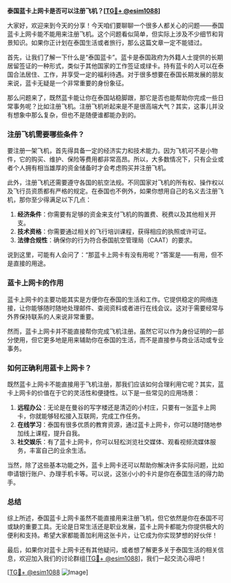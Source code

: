 **泰国蓝卡上网卡是否可以注册飞机？[[TG💪+ @esim1088](https://t.me/s/esim1088)]**

大家好，欢迎来到今天的分享！今天咱们要聊聊一个很多人都关心的问题——泰国蓝卡上网卡能不能用来注册飞机。这个问题看似简单，但实际上涉及不少细节和背景知识。如果你正计划在泰国生活或者旅行，那么这篇文章一定不能错过。

首先，让我们了解一下什么是“泰国蓝卡”。蓝卡是泰国政府为外籍人士提供的长期居留签证的一种形式，类似于其他国家的工作签证或绿卡。持有蓝卡的人可以在泰国合法居住、工作，并享受一定的福利待遇。对于很多想要在泰国长期发展的朋友来说，蓝卡无疑是一个非常重要的身份象征。

那么问题来了，既然蓝卡能让你在泰国站稳脚跟，那它是否也能帮助你完成一些日常事务呢？比如注册飞机。注册飞机听起来是不是很高端大气？其实，这事儿并没有想象中那么复杂，但也不是随便谁都能办到的。

### 注册飞机需要哪些条件？

要注册一架飞机，首先得具备一定的经济实力和技术能力。因为飞机可不是小物件，它的购买、维护、保险等费用都非常高昂。所以，大多数情况下，只有企业或者个人拥有相当雄厚的资金储备时才会考虑购买并注册飞机。

此外，注册飞机还需要遵守各国的航空法规。不同国家对飞机的所有权、操作权以及飞行员资质都有严格的规定。在泰国也不例外，如果你想用自己的名义去注册飞机，那你至少得满足以下几点：

1. **经济条件**：你需要有足够的资金来支付飞机的购置费、税费以及其他相关开支。
2. **技术资格**：你需要通过相关的飞行培训课程，获得相应的执照或许可证。
3. **法律合规性**：确保你的行为符合泰国航空管理局（CAAT）的要求。

说到这里，可能有人会问了：“那蓝卡上网卡有没有用呢？”答案是——有用，但不是直接的用途。

### 蓝卡上网卡的作用

蓝卡上网卡的主要功能其实是方便你在泰国的生活和工作。它提供稳定的网络连接，让你能够随时随地处理邮件、查阅资料或者进行在线会议。这对于需要经常与外界保持联系的人来说非常重要。

然而，蓝卡上网卡并不能直接帮你完成飞机注册。虽然它可以作为身份证明的一部分使用，但它更多地是用来辅助你在泰国的生活，而不是直接参与商业活动或专业事务。

### 如何正确利用蓝卡上网卡？

既然蓝卡上网卡不能直接用于飞机注册，那我们应该如何合理利用它呢？其实，蓝卡上网卡的价值在于它的灵活性和便捷性。以下是一些常见的应用场景：

1. **远程办公**：无论是在曼谷的写字楼还是清迈的小村庄，只要有一张蓝卡上网卡，你就能够轻松接入互联网，完成工作任务。
2. **在线学习**：泰国有很多优质的教育资源，通过蓝卡上网卡，你可以随时随地参加线上课程，提升自我。
3. **社交娱乐**：有了蓝卡上网卡，你可以轻松浏览社交媒体、观看视频流媒体服务，丰富自己的业余生活。

当然，除了这些基本功能之外，蓝卡上网卡还可以帮助你解决许多实际问题，比如申请银行账户、办理手机卡等。可以说，这张小小的卡片是你在泰国生活的得力助手。

### 总结

综上所述，泰国蓝卡上网卡虽然不能直接用来注册飞机，但它依然是你在泰国不可或缺的重要工具。无论是日常生活还是职业发展，蓝卡上网卡都能为你提供极大的便利和支持。希望大家都能善加利用这张卡片，让它成为你实现梦想的好伙伴！

最后，如果你对蓝卡上网卡还有其他疑问，或者想了解更多关于泰国生活的相关信息，欢迎加入我们的讨论群组[[TG💪+ @esim1088](https://t.me/s/esim1088)]，我们一起交流心得吧！

[[TG💪+ @esim1088](https://t.me/s/esim1088) ![Image](https://i.postimg.cc/4NQfJmqS/Snipaste-2025-05-13-00-14-12.png)]